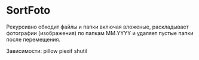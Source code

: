 # SortFoto

Рекурсивно обходит файлы и папки включая вложеные, раскладывает фотографии (изображения) по папкам MM.YYYY и удаляет пустые папки после перемещения.

Зависимости:
pillow
piexif
shutil 

